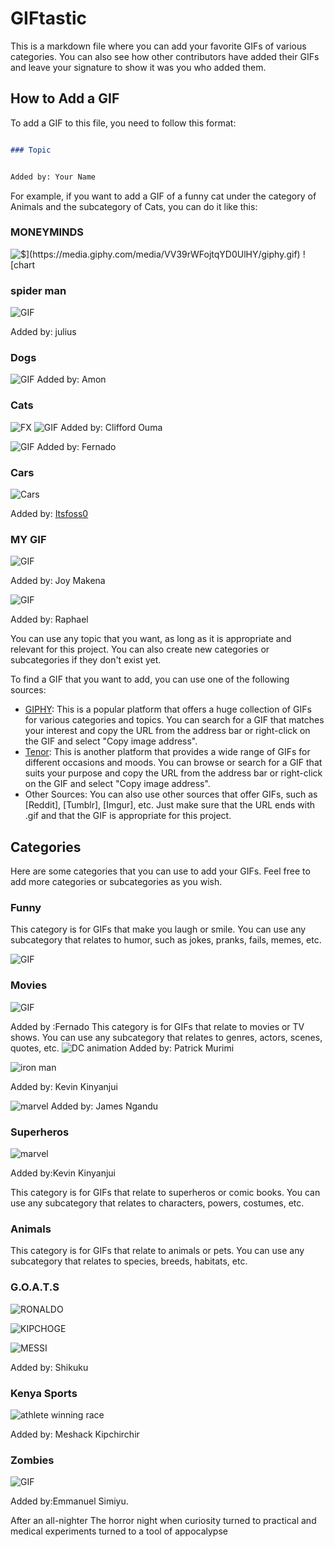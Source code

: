 # GIFtastic

This is a markdown file where you can add your favorite GIFs of various categories. You can also see how other contributors have added their GIFs and leave your signature to show it was you who added them.

## How to Add a GIF

To add a GIF to this file, you need to follow this format:

```markdown

### Topic


Added by: Your Name

```

For example, if you want to add a GIF of a funny cat under the category of Animals and the subcategory of Cats, you can do it like this:


### MONEYMINDS
![$$](https://media.giphy.com/media/VV39rWFojtqYD0UlHY/giphy.gif)
![$chart](https://media.giphy.com/media/Auhvsp2K3B8j0HiurA/giphy.gif)

### spider man

![GIF](https://media.giphy.com/media/rj12FejFUysTK/giphy.gif)

Added by: julius

### Dogs
![GIF](https://giphy.com/gifs/bestfriends-save-them-all-best-friends-animal-society-bfas-2C2qwckZzyiz8UzvzK)
Added by: Amon



### Cats

![FX](https://media.giphy.com/media/Gx8FswADdeMIhsa3YN/giphy.gif)
![GIF](https://media4.giphy.com/media/v1.Y2lkPTc5MGI3NjExNzV6bGpjMnl1ZWRjY2pmdHkydWo5ZGI3a3k3cmVvYm5zZDh1bm03NiZlcD12MV9pbnRlcm5hbF9naWZfYnlfaWQmY3Q9Zw/moLThsnVIgqIjp3B91/giphy.gif)
Added by: Clifford Ouma

![GIF](https://media1.giphy.com/media/osAcIGTSyeovPq6Xph/giphy.webp?cid=ecf05e470kp0katbinaonlbkaogz9f1gcgtl5krivkwrtobc&ep=v1_gifs_related&rid=giphy.webp&ct=g)
Added by: Fernado



### Cars
![Cars](https://media4.giphy.com/media/0HR6cjY8Q1XQlmjVVa/giphy.gif)

Added by: [Itsfoss0](https://github.com/Itsfoss0)

### MY GIF
![GIF](https://media.giphy.com/media/3o6Zt481isNVuQI1l6/giphy.gif)

Added by: Joy Makena

![GIF](https://media.giphy.com/media/7vzoQoXSIsBGwQp6bJ/giphy.gif)

Added by: Raphael 


You can use any topic that you want, as long as it is appropriate and relevant for this project. You can also create new categories or subcategories if they don't exist yet.

To find a GIF that you want to add, you can use one of the following sources:

- [GIPHY](https://giphy.com/): This is a popular platform that offers a huge collection of GIFs for various categories and topics. You can search for a GIF that matches your interest and copy the URL from the address bar or right-click on the GIF and select "Copy image address".
- [Tenor](https://tenor.com/search/tenor-gifs): This is another platform that provides a wide range of GIFs for different occasions and moods. You can browse or search for a GIF that suits your purpose and copy the URL from the address bar or right-click on the GIF and select "Copy image address".
- Other Sources: You can also use other sources that offer GIFs, such as [Reddit], [Tumblr], [Imgur], etc. Just make sure that the URL ends with .gif and that the GIF is appropriate for this project.

## Categories

Here are some categories that you can use to add your GIFs. Feel free to add more categories or subcategories as you wish.
### Funny

This category is for GIFs that make you laugh or smile. You can use any subcategory that relates to humor, such as jokes, pranks, fails, memes, etc.

![GIF](https://media.giphy.com/media/7PXmRK6LV9uoAmyGDs/giphy-downsized-large.gif)


### Movies
 ![GIF](https://giphy.com/clips/HrithikRoshan-good-morning-wake-up-alarm-kvHd9YExkyQaRDvOdP)

Added by :Fernado
This category is for GIFs that relate to movies or TV shows. You can use any subcategory that relates to genres, actors, scenes, quotes, etc.
![DC animation](https://media.giphy.com/media/l0NwGpoOVLTAyUJSo/giphy.gif)
Added by: Patrick Murimi


![iron man](https://media.giphy.com/media/8xomIW1DRelmo/giphy.gif)

Added by: Kevin Kinyanjui

![marvel](https://media.giphy.com/media/vBjLa5DQwwxbi/giphy.gif)
Added by: James Ngandu

### Superheros

![marvel](https://media.giphy.com/media/vBjLa5DQwwxbi/giphy.gif)

Added by:Kevin Kinyanjui

This category is for GIFs that relate to superheros or comic books. You can use any subcategory that relates to characters, powers, costumes, etc.

### Animals

This category is for GIFs that relate to animals or pets. You can use any subcategory that relates to species, breeds, habitats, etc.


### G.O.A.T.S

![RONALDO](https://media.giphy.com/media/ocXjZoA4Eg6D01QA3r/giphy.gif)

![KIPCHOGE](https://media.giphy.com/media/ZbU05heJXilU7YDvYM/giphy.gif)

![MESSI](https://media.giphy.com/media/dUQL2bKltOU7cO9Maw/giphy.gif)

Added by: Shikuku

### Kenya Sports

![athlete winning race](https://giphy.com/gifs/forum-ft-fetty-7055aYbIwCxH2)

Added by: Meshack Kipchirchir 

### Zombies

![GIF](https://media.giphy.com/media/bEjHJF3xGpHkL0204W/giphy.gif)

 Added by:Emmanuel Simiyu.

After an all-nighter
The horror night when curiosity turned to practical and medical experiments turned to a tool of appocalypse

